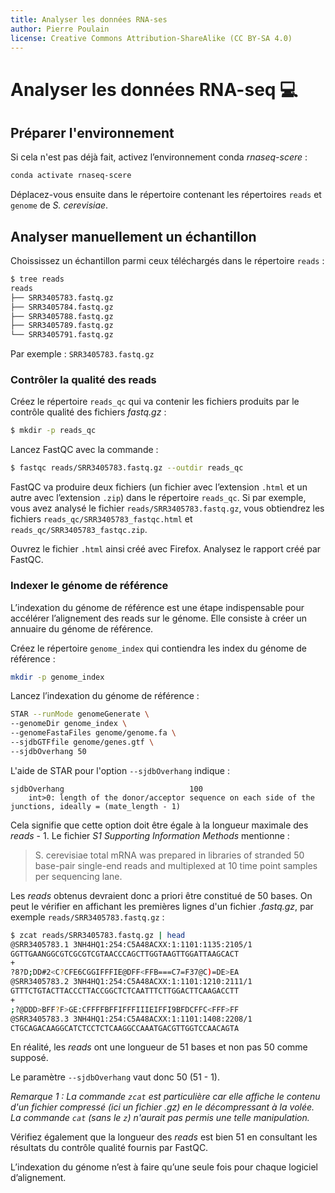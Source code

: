 ```yaml
---
title: Analyser les données RNA-ses
author: Pierre Poulain
license: Creative Commons Attribution-ShareAlike (CC BY-SA 4.0)
---
```


# Analyser les données RNA-seq 💻

## Préparer l'environnement

Si cela n'est pas déjà fait, activez l’environnement conda *rnaseq-scere* :

```bash
conda activate rnaseq-scere
```

Déplacez-vous ensuite dans le répertoire contenant les répertoires `reads` et `genome` de *S. cerevisiae*.

## Analyser manuellement un échantillon

Choississez un échantillon parmi ceux téléchargés dans le répertoire `reads` :

```bash
$ tree reads
reads
├── SRR3405783.fastq.gz
├── SRR3405784.fastq.gz
├── SRR3405788.fastq.gz
├── SRR3405789.fastq.gz
└── SRR3405791.fastq.gz
```

Par exemple : `SRR3405783.fastq.gz`


### Contrôler la qualité des reads

Créez le répertoire `reads_qc` qui va contenir les fichiers produits par le contrôle qualité des fichiers *fastq.gz* :

```bash
$ mkdir -p reads_qc
```

Lancez FastQC avec la commande :

```bash
$ fastqc reads/SRR3405783.fastq.gz --outdir reads_qc
```

FastQC va produire deux fichiers (un fichier avec l’extension `.html` et un autre avec l’extension `.zip`) dans le répertoire `reads_qc`. Si par exemple, vous avez analysé le fichier `reads/SRR3405783.fastq.gz`, vous obtiendrez les fichiers `reads_qc/SRR3405783_fastqc.html` et `reads_qc/SRR3405783_fastqc.zip`.

Ouvrez le fichier `.html` ainsi créé avec Firefox. Analysez le rapport créé par FastQC.


### Indexer le génome de référence

L’indexation du génome de référence est une étape indispensable pour accélérer l’alignement des reads sur le génome. Elle consiste à créer un annuaire du génome de référence.

Créez le répertoire `genome_index` qui contiendra les index du génome de référence :

```bash
mkdir -p genome_index
```

Lancez l’indexation du génome de référence :

```bash
STAR --runMode genomeGenerate \
--genomeDir genome_index \
--genomeFastaFiles genome/genome.fa \
--sjdbGTFfile genome/genes.gtf \
--sjdbOverhang 50
```

L'aide de STAR pour l'option `--sjdbOverhang` indique :

```
sjdbOverhang                            100
    int>0: length of the donor/acceptor sequence on each side of the junctions, ideally = (mate_length - 1)
```

Cela signifie que cette option doit être égale à la longueur maximale des *reads* - 1. Le fichier *S1 Supporting Information Methods* mentionne :

> S. cerevisiae total mRNA was prepared in libraries of stranded 50 base-pair single-end reads and multiplexed at 10 time point samples per sequencing lane.

Les *reads* obtenus devraient donc a priori être constitué de 50 bases. On peut le vérifier en affichant les premières lignes d'un fichier *.fastq.gz*, par exemple `reads/SRR3405783.fastq.gz` :

```bash
$ zcat reads/SRR3405783.fastq.gz | head
@SRR3405783.1 3NH4HQ1:254:C5A48ACXX:1:1101:1135:2105/1
GGTTGAANGGCGTCGCGTCGTAACCCAGCTTGGTAAGTTGGATTAAGCACT
+
?8?D;DD#2<C?CFE6CGGIFFFIE@DFF<FFB===C7=F37@C)=DE>EA
@SRR3405783.2 3NH4HQ1:254:C5A48ACXX:1:1101:1210:2111/1
GTTTCTGTACTTACCCTTACCGGCTCTCAATTTCTTGGACTTCAAGACCTT
+
;?@DDD>BFF?F>GE:CFFFFBFFIFFFIIIEIFFI9BFDCFFC<FFF>FF
@SRR3405783.3 3NH4HQ1:254:C5A48ACXX:1:1101:1408:2208/1
CTGCAGACAAGGCATCTCCTCTCAAGGCCAAATGACGTTGGTCCAACAGTA
```

En réalité, les *reads* ont une longueur de 51 bases et non pas 50 comme supposé.

Le paramètre `--sjdbOverhang` vaut donc 50 (51 - 1).

*Remarque 1 : La commande `zcat` est particulière car elle affiche le contenu d'un fichier compressé (ici un fichier .gz) en le décompressant à la volée. La commande `cat` (sans le `z`) n'aurait pas permis une telle manipulation.*

Vérifiez également que la longueur des *reads* est bien 51 en consultant les résultats du contrôle qualité fournis par FastQC.

L’indexation du génome n’est à faire qu’une seule fois pour chaque logiciel d’alignement.



